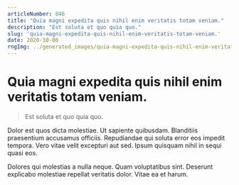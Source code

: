 ```yaml
---
articleNumber: 846
title: "Quia magni expedita quis nihil enim veritatis totam veniam."
description: "Est soluta et quo quia quo."
slug: 'quia-magni-expedita-quis-nihil-enim-veritatis-totam-veniam.'
date: 2020-10-06
rngImg: ../generated_images/quia-magni-expedita-quis-nihil-enim-veritatis-totam-veniam..jpg
---
```


# Quia magni expedita quis nihil enim veritatis totam veniam.

> Est soluta et quo quia quo.

Dolor est quos dicta molestiae. Ut sapiente quibusdam. Blanditiis praesentium accusamus officiis. Repudiandae qui soluta error eos impedit tempora. Vero vitae velit excepturi aut sed. Ipsum quisquam nihil in sequi quasi eos.
 Dolores qui molestias a nulla neque. Quam voluptatibus sint. Deserunt explicabo molestiae repellat veritatis dolor. Vitae ea et harum.
